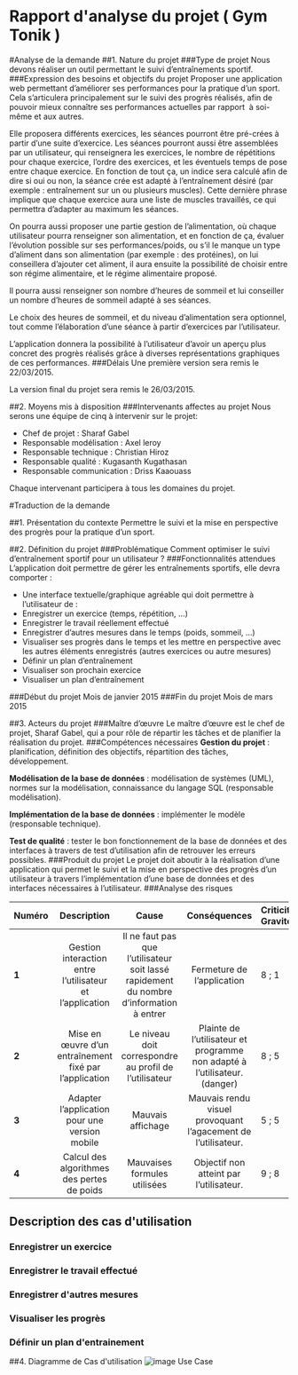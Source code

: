 Rapport d'analyse du projet ( Gym Tonik )
=========

#Analyse de la demande
##1. Nature du projet
###Type de projet
Nous devons réaliser un outil permettant le suivi d’entraînements sportif.
###Expression des besoins et objectifs du projet
Proposer une application web permettant d’améliorer ses performances pour la pratique d’un sport. Cela s’articulera principalement sur le suivi des progrès réalisés, afin de pouvoir mieux connaître ses performances actuelles par rapport  à soi-même et aux autres. 

Elle proposera différents exercices, les séances pourront être pré-crées à partir d’une suite d’exercice. 
Les séances pourront aussi être assemblées par un utilisateur, qui renseignera les exercices, le nombre de répétitions pour chaque exercice, l’ordre des exercices, et les éventuels temps de pose entre chaque exercice. 
En fonction de tout ça, un indice sera calculé afin de dire si oui ou non, la séance crée est adapté à l’entraînement désiré (par exemple : entraînement sur un ou plusieurs muscles). Cette dernière phrase implique que chaque exercice aura une liste de muscles travaillés, ce qui permettra d’adapter au maximum les séances. 

On pourra aussi proposer une partie gestion de l’alimentation, où chaque utilisateur pourra renseigner son alimentation, et en fonction de ça, évaluer l’évolution possible sur ses performances/poids, ou s’il le manque un type d’aliment dans son alimentation (par exemple : des protéines), on lui conseillera d’ajouter cet aliment, il aura ensuite la possibilité de choisir entre son régime alimentaire, et le régime alimentaire proposé. 

Il pourra aussi renseigner son nombre d’heures de sommeil et lui conseiller un nombre d’heures de sommeil adapté à ses séances.

Le choix des heures de sommeil, et du niveau d’alimentation sera optionnel, tout comme l’élaboration d’une séance à partir d’exercices par l’utilisateur.

L’application donnera la possibilité à l’utilisateur d’avoir un aperçu plus concret des progrès réalisés grâce à diverses représentations graphiques de ces performances.
###Délais
Une première version sera remis le 22/03/2015.

La version final du projet sera remis le 26/03/2015.

##2. Moyens mis à disposition
###Intervenants affectes au projet
Nous serons une équipe de cinq à intervenir sur le projet: 
* Chef de projet : Sharaf Gabel
* Responsable modélisation : Axel leroy 
* Responsable technique : Christian Hiroz
* Responsable qualité : Kugasanth Kugathasan
* Responsable communication : Driss Kaaouass

Chaque intervenant participera à tous les domaines du projet.

#Traduction de la demande

##1. Présentation du contexte
Permettre le suivi et la mise en perspective des progrès pour la pratique d’un sport.

##2. Définition du projet
###Problématique
Comment optimiser le suivi d’entraînement sportif pour un utilisateur ?
###Fonctionnalités attendues
L’application doit permettre de gérer les entraînements sportifs, elle devra comporter :
* Une interface textuelle/graphique agréable qui doit permettre à  l’utilisateur de :
* Enregistrer un exercice (temps, répétition, …)
* Enregistrer le travail réellement effectué 
* Enregistrer d’autres mesures dans le temps (poids, sommeil, …)
* Visualiser ses progrès dans le temps et les mettre en perspective avec les autres éléments enregistrés (autres exercices ou autre mesures)
* Définir un plan d’entraînement 
* Visualiser son prochain exercice
* Visualiser un plan d’entraînement

###Début du projet
Mois de janvier 2015
###Fin du projet
Mois de mars 2015

##3. Acteurs du projet
###Maître d’œuvre
Le maître d’œuvre est le chef de projet, Sharaf Gabel, qui a pour rôle de répartir les tâches et de planifier la réalisation du projet.
###Compétences nécessaires
**Gestion du projet** : planification, définition des objectifs, répartition des tâches, développement.

**Modélisation de la base de données** : modélisation de systèmes (UML), normes sur la modélisation, connaissance du langage SQL (responsable modélisation).

**Implémentation de la base de données** : implémenter le modèle (responsable technique).

**Test de qualité** : tester le bon fonctionnement de la base de données et des interfaces à travers de test d’utilisation afin de retrouver les erreurs possibles.
###Produit du projet
Le projet doit aboutir à la réalisation d’une application qui permet le suivi et la mise en perspective des progrès d’un utilisateur à travers l’implémentation d’une base de données et des interfaces nécessaires à l’utilisateur.
###Analyse des risques

| Numéro          | Description   | Cause     | Conséquences | Criticité  Gravité;Fréquence            |
| ----------- |:-------------:|:---------:|:------------:|:------------------------|
| **1**       | Gestion interaction entre l’utilisateur et l’application          |Il ne faut pas que l’utilisateur soit lassé rapidement du nombre d’information à entrer |Fermeture de l’application        |8      ;      1           |
| **2**       | Mise en œuvre d’un entraînement fixé par l’application          |Le niveau doit correspondre au profil de l’utilisateur|Plainte de l’utilisateur et programme non adapté à l’utilisateur. (danger)         |8     ;       5           |
| **3**       | Adapter l’application pour une version mobile        |    Mauvais affichage |Mauvais rendu visuel provoquant l’agacement de l’utilisateur.   |5      ;      5           |
| **4**       | Calcul des algorithmes des pertes de poids         |     Mauvaises formules utilisées|Objectif non atteint par l’utilisateur.         |9      ;      8           |

## Description des cas d'utilisation
### Enregistrer un exercice
 
### Enregistrer le travail effectué
 
### Enregistrer d'autres mesures
 
### Visualiser les progrès
 
### Définir un plan d'entrainement
 

##4. Diagramme de Cas d'utilisation
![image Use Case](http://www.plantuml.com/plantuml/png/ZPB1Ja8n44NtVCNia0L_O4W0esvq8T74bIbzLwoqCo_JlY0n_ejRleCViw3WKqf25-tYddllPD8uTrmRDO6Q26iYwBr3-OoCdSzK6gx6uaNf0gWdy-N8D_ZMHIleeLOodv_JZN5CWm7Hj13GqlVozXggogBSFxH9j3t4bGBy2EzbyGjS2gTR4_17RVaFvhnkWjaEqZPyT3htoNaNJKAZJuQ5bpcptn_GsQGBLinSJ0hjjRaV7MI56JOLvR6kLr1g61JNAyCML7Nn1hNEei0FNwL9MmFjA5f_aZSxUy7p84uf8b8DVHOD6ooMPf6GVm9EOk_04Mx66rgOQd5LF5RjSrpUGUPz9EDT02VZz9HSbZ3LpKfUCf7Vl2K98GSTx_hdsLVxlEZO-m80 "USE CASE")
